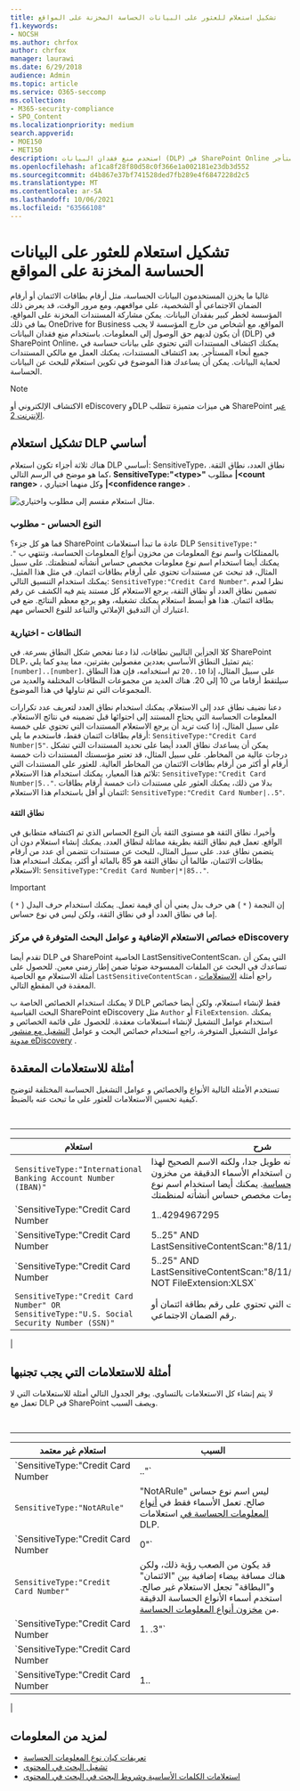 ```yaml
---
title: تشكيل استعلام للعثور على البيانات الحساسة المخزنة على المواقع
f1.keywords:
- NOCSH
ms.author: chrfox
author: chrfox
manager: laurawi
ms.date: 6/29/2018
audience: Admin
ms.topic: article
ms.service: O365-seccomp
ms.collection:
- M365-security-compliance
- SPO_Content
ms.localizationpriority: medium
search.appverid:
- MOE150
- MET150
description: استخدم منع فقدان البيانات (DLP) في SharePoint Online لاكتشاف المستندات التي تحتوي على بيانات حساسة عبر المستأجر.
ms.openlocfilehash: af1ca8f28f80d58c0f366e1a002181e23db3d552
ms.sourcegitcommit: d4b867e37bf741528ded7fb289e4f6847228d2c5
ms.translationtype: MT
ms.contentlocale: ar-SA
ms.lasthandoff: 10/06/2021
ms.locfileid: "63566108"
---
```

# <a name="form-a-query-to-find-sensitive-data-stored-on-sites"></a>تشكيل استعلام للعثور على البيانات الحساسة المخزنة على المواقع

غالبا ما يخزن المستخدمون البيانات الحساسة، مثل أرقام بطاقات الائتمان أو أرقام الضمان الاجتماعي أو الشخصية، على مواقعهم، ومع مرور الوقت، قد يعرض ذلك المؤسسة لخطر كبير بفقدان البيانات. يمكن مشاركة المستندات المخزنة على المواقع، بما في ذلك OneDrive for Business المواقع، مع أشخاص من خارج المؤسسة لا يجب أن يكون لديهم حق الوصول إلى المعلومات. باستخدام منع فقدان البيانات (DLP) في SharePoint Online، يمكنك اكتشاف المستندات التي تحتوي على بيانات حساسة في جميع أنحاء المستأجر. بعد اكتشاف المستندات، يمكنك العمل مع مالكي المستندات لحماية البيانات. يمكن أن يساعدك هذا الموضوع في تكوين استعلام للبحث عن البيانات الحساسة.

> [!NOTE]
> الاكتشاف الإلكتروني أو eDiscovery وDLP هي ميزات متميزة تتطلب SharePoint [عبر الإنترنت 2](https://go.microsoft.com/fwlink/?LinkId=510080).

## <a name="forming-a-basic-dlp-query"></a>تشكيل استعلام DLP أساسي

هناك ثلاثة أجزاء تكون استعلام DLP أساسي: SensitiveType، نطاق العدد، نطاق الثقة. كما هو موضح في الرسم التالي، **SensitiveType:"\<type\>"** مطلوب **|\<count range\>** ، وكل منهما اختياري **|\<confidence range\>** .

![مثال استعلام مقسم إلى مطلوب واختياري.](../media/DLP-query-example-text.png)

### <a name="sensitive-type---required"></a>النوع الحساس - مطلوب

فما هو كل جزء؟ SharePoint عادة ما تبدأ استعلامات DLP `SensitiveType:"` بالممتلكات واسم نوع المعلومات من مخزون أنواع المعلومات الحساسة[](/Exchange/what-the-sensitive-information-types-in-exchange-look-for-exchange-2013-help)، وتنتهي ب `"`. يمكنك أيضا استخدام اسم نوع معلومات مخصص حساس [](create-a-custom-sensitive-information-type.md) أنشأته لمنظمتك. على سبيل المثال، قد تبحث عن مستندات تحتوي على أرقام بطاقات ائتمان. في مثل هذا المثيل، يمكنك استخدام التنسيق التالي:  `SensitiveType:"Credit Card Number"`. نظرا لعدم تضمين نطاق العدد أو نطاق الثقة، يرجع الاستعلام كل مستند يتم فيه الكشف عن رقم بطاقة ائتمان. هذا هو أبسط استعلام يمكنك تشغيله، وهو يرجع معظم النتائج. ضع في اعتبارك أن التدقيق الإملائي والتباعد للنوع الحساس مهم.

### <a name="ranges---optional"></a>النطاقات - اختيارية

كلا الجزأين التاليين نطاقات، لذا دعنا نفحص شكل النطاق بسرعة. في SharePoint DLP، يتم تمثيل النطاق الأساسي بعددين مفصولين بفترتين، مما يبدو كما يلي: `[number]..[number]`. على سبيل المثال، إذا  `10..20` تم استخدامه، فإن هذا النطاق سيلتقط أرقاما من 10 إلى 20. هناك العديد من مجموعات النطاقات المختلفة والعديد من المجموعات التي تم تناولها في هذا الموضوع.

دعنا نضيف نطاق عدد إلى الاستعلام. يمكنك استخدام نطاق العدد لتعريف عدد تكرارات المعلومات الحساسة التي يحتاج المستند إلى احتوائها قبل تضمينه في نتائج الاستعلام. على سبيل المثال، إذا كنت تريد أن يرجع الاستعلام المستندات التي تحتوي على خمسة أرقام بطاقات ائتمان فقط، فاستخدم ما يلي:  `SensitiveType:"Credit Card Number|5"`. يمكن أن يساعدك نطاق العدد أيضا على تحديد المستندات التي تشكل درجات عالية من المخاطر. على سبيل المثال، قد تعتبر مؤسستك المستندات ذات خمسة أرقام أو أكثر من أرقام بطاقات الائتمان من المخاطر العالية. للعثور على المستندات التي تلائم هذا المعيار، يمكنك استخدام هذا الاستعلام:  `SensitiveType:"Credit Card Number|5.."`. بدلا من ذلك، يمكنك العثور على مستندات ذات خمسة أرقام بطاقات ائتمان أو أقل باستخدام هذا الاستعلام:  `SensitiveType:"Credit Card Number|..5"`.

#### <a name="confidence-range"></a>نطاق الثقة

وأخيرا، نطاق الثقة هو مستوى الثقة بأن النوع الحساس الذي تم اكتشافه متطابق في الواقع. تعمل قيم نطاق الثقة بطريقة مماثلة لنطاق العدد. يمكنك إنشاء استعلام دون أن يتضمن نطاق عدد. على سبيل المثال، للبحث عن مستندات تتضمن أي عدد من أرقام بطاقات الائتمان، طالما أن نطاق الثقة هو 85 بالمائة أو أكثر، يمكنك استخدام هذا الاستعلام:  `SensitiveType:"Credit Card Number|*|85.."`.

> [!IMPORTANT]
> إن النجمة ( `*` ) هي حرف بدل يعني أن أي قيمة تعمل. يمكنك استخدام حرف البدل ( `*` ) إما في نطاق العدد أو في نطاق الثقة، ولكن ليس في نوع حساس.

### <a name="additional-query-properties-and-search-operators-available-in-the-ediscovery-center"></a>خصائص الاستعلام الإضافية و عوامل البحث المتوفرة في مركز eDiscovery

تقدم أيضا DLP في SharePoint الخاصية LastSensitiveContentScan، التي يمكن أن تساعدك في البحث عن الملفات الممسوحة ضوئيا ضمن إطار زمني معين. للحصول على أمثلة الاستعلام مع الخاصية  `LastSensitiveContentScan` ، راجع أمثلة [الاستعلامات](#examples-of-complex-queries) المعقدة في المقطع التالي.

لا يمكنك استخدام الخصائص الخاصة ب DLP فقط لإنشاء استعلام، ولكن أيضا خصائص البحث القياسية SharePoint eDiscovery مثل `Author` أو `FileExtension`. يمكنك استخدام عوامل التشغيل لإنشاء استعلامات معقدة. للحصول على قائمة الخصائص و عوامل التشغيل المتوفرة، راجع استخدام خصائص البحث و عوامل [التشغيل مع منشور مدونة eDiscovery](/archive/blogs/quentin/using-search-properties-and-operators-with-ediscovery) .

## <a name="examples-of-complex-queries"></a>أمثلة للاستعلامات المعقدة

تستخدم الأمثلة التالية الأنواع والخصائص و عوامل التشغيل الحساسة المختلفة لتوضيح كيفية تحسين الاستعلامات للعثور على ما تبحث عنه بالضبط.

<br>

****

|استعلام|شرح|
|---|---|
|`SensitiveType:"International Banking Account Number (IBAN)"`|قد يبدو الاسم غريبا لأنه طويل جدا، ولكنه الاسم الصحيح لهذا النوع الحساس. تأكد من استخدام الأسماء الدقيقة من مخزون [أنواع المعلومات الحساسة](/Exchange/what-the-sensitive-information-types-in-exchange-look-for-exchange-2013-help). يمكنك أيضا استخدام اسم نوع معلومات مخصص حساس [](create-a-custom-sensitive-information-type.md) أنشأته لمنظمتك.|
|`SensitiveType:"Credit Card Number|1..4294967295|1..100"`|يرجع ذلك المستندات ذات مطابقة واحدة على الأقل للنوع الحساس "رقم بطاقة الائتمان". القيم الخاصة بكل نطاق هي الحد الأدنى والحد الأقصى للقيم الخاصة بها. هناك طريقة أكثر بساطة لكتابة هذا الاستعلام وهي  `SensitiveType:"Credit Card Number"`، ولكن أين المتعة في ذلك؟|
|`SensitiveType:"Credit Card Number|5..25" AND LastSensitiveContentScan:"8/11/2018..8/13/2018"`|يرجع ذلك المستندات التي بها أرقام بطاقات ائتمان من 5 إلى 25 تم فحصها من 11 أغسطس 2018 إلى 13 أغسطس 2018.|
|`SensitiveType:"Credit Card Number|5..25" AND LastSensitiveContentScan:"8/11/2018..8/13/2018" NOT FileExtension:XLSX`|يرجع ذلك المستندات التي بها أرقام بطاقات ائتمان من 5 إلى 25 تم فحصها من 11 أغسطس 2018 إلى 13 أغسطس 2018. لا يتم تضمين الملفات ذات الملحق XLSX في نتائج الاستعلام.  `FileExtension` هي إحدى الخصائص العديدة التي يمكنك تضمينها في استعلام. لمزيد من المعلومات، راجع [استخدام خصائص البحث و عوامل التشغيل مع eDiscovery](/archive/blogs/quentin/using-search-properties-and-operators-with-ediscovery).|
|`SensitiveType:"Credit Card Number" OR SensitiveType:"U.S. Social Security Number (SSN)"`|يرجع ذلك المستندات التي تحتوي على رقم بطاقة ائتمان أو رقم الضمان الاجتماعي.|
|

## <a name="examples-of-queries-to-avoid"></a>أمثلة للاستعلامات التي يجب تجنبها

لا يتم إنشاء كل الاستعلامات بالتساوي. يوفر الجدول التالي أمثلة للاستعلامات التي لا تعمل مع DLP في SharePoint ويصف السبب.

<br>

****

|استعلام غير معتمد|السبب|
|---|---|
|`SensitiveType:"Credit Card Number|.."`|يجب إضافة رقم واحد على الأقل.|
|`SensitiveType:"NotARule"`|"NotARule" ليس اسم نوع حساس صالح. تعمل الأسماء فقط في [أنواع المعلومات الحساسة في](/Exchange/what-the-sensitive-information-types-in-exchange-look-for-exchange-2013-help) استعلامات DLP.|
|`SensitiveType:"Credit Card Number|0"`|لا يعد الصفر صالحا كقيمة الحد الأدنى أو الحد الأقصى للقيمة في نطاق.|
|`SensitiveType:"Credit Card Number"`|قد يكون من الصعب رؤية ذلك، ولكن هناك مسافة بيضاء إضافية بين "الائتمان" و"البطاقة" تجعل الاستعلام غير صالح. استخدم أسماء الأنواع الحساسة الدقيقة من [مخزون أنواع المعلومات الحساسة](/Exchange/what-the-sensitive-information-types-in-exchange-look-for-exchange-2013-help).|
|`SensitiveType:"Credit Card Number|1. .3"`|يجب عدم الفصل بين جزء الفترتين بمساحة.|
|`SensitiveType:"Credit Card Number| |1..|80.."`|هناك عدد كبير جدا من مواسير الانابيب (\|). اتبع هذا التنسيق بدلا من ذلك: `SensitiveType: "Credit Card Number|1..|80.."`|
|`SensitiveType:"Credit Card Number|1..|80..101"`|وبما أن قيم الثقة تمثل نسبة مئوية، لا يمكن أن تتجاوز 100. اختر رقما من 1 إلى 100 بدلا من ذلك.|
|

## <a name="for-more-information"></a>لمزيد من المعلومات

- [تعريفات كيان نوع المعلومات الحساسة](sensitive-information-type-entity-definitions.md)
- [تشغيل البحث في المحتوى](content-search.md)
- [استعلامات الكلمات الأساسية وشروط البحث في البحث في المحتوى](keyword-queries-and-search-conditions.md)
